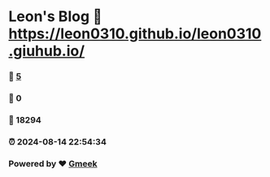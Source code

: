 # Leon's Blog :link: https://leon0310.github.io/leon0310.giuhub.io/ 
### :page_facing_up: [5](https://leon0310.github.io/leon0310.giuhub.io//tag.html) 
### :speech_balloon: 0 
### :hibiscus: 18294 
### :alarm_clock: 2024-08-14 22:54:34 
### Powered by :heart: [Gmeek](https://github.com/Meekdai/Gmeek)

